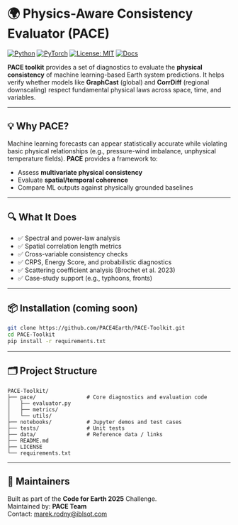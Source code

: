 # 🌍 Physics-Aware Consistency Evaluator (PACE)

[![Python](https://img.shields.io/badge/Python-3.9+-blue.svg)](https://www.python.org/) 
[![PyTorch](https://img.shields.io/badge/PyTorch-ML-orange.svg)](https://pytorch.org/) 
[![License: MIT](https://img.shields.io/badge/License-MIT-green.svg)](LICENSE) 
[![Docs](https://img.shields.io/badge/docs-in%20progress-lightgrey)](https://pace4earth.github.io/toolkit/)

**PACE toolkit** provides a set of diagnostics to evaluate the **physical consistency** of machine learning-based Earth system predictions. It helps verify whether models like **GraphCast** (global) and **CorrDiff** (regional downscaling) respect fundamental physical laws across space, time, and variables.

---

## 💡 Why PACE?

Machine learning forecasts can appear statistically accurate while violating basic physical relationships (e.g., pressure-wind imbalance, unphysical temperature fields). **PACE** provides a framework to:

- Assess **multivariate physical consistency**
- Evaluate **spatial/temporal coherence**
- Compare ML outputs against physically grounded baselines

---

## 🔍 What It Does

- ✅ Spectral and power-law analysis  
- ✅ Spatial correlation length metrics  
- ✅ Cross-variable consistency checks  
- ✅ CRPS, Energy Score, and probabilistic diagnostics  
- ✅ Scattering coefficient analysis (Brochet et al. 2023)  
- ✅ Case-study support (e.g., typhoons, fronts)

---

## 📦 Installation (coming soon)

```bash
git clone https://github.com/PACE4Earth/PACE-Toolkit.git
cd PACE-Toolkit
pip install -r requirements.txt
```

---

## 🗂️ Project Structure

```
PACE-Toolkit/
├── pace/                # Core diagnostics and evaluation code
│   ├── evaluator.py
│   ├── metrics/
│   └── utils/
├── notebooks/           # Jupyter demos and test cases
├── tests/               # Unit tests
├── data/                # Reference data / links
├── README.md
├── LICENSE
└── requirements.txt
```

---

## 🧠 Maintainers

Built as part of the **Code for Earth 2025** Challenge.  
Maintained by: **PACE Team**  
Contact: marek.rodny@iblsot.com
